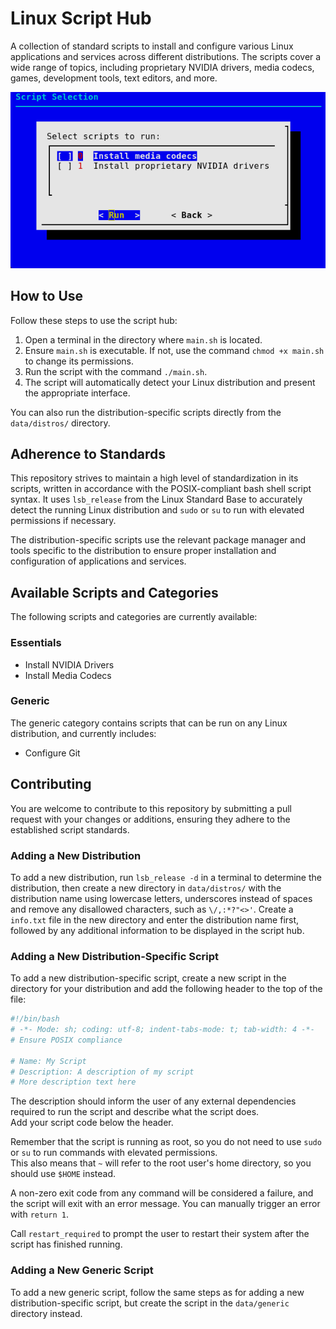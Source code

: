 # Linux Script Hub

A collection of standard scripts to install and configure various Linux applications and services across different distributions. The scripts cover a wide range of topics, including proprietary NVIDIA drivers, media codecs, games, development tools, text editors, and more.

![demo](https://github.com/Hezkore/linux-script-hub/blob/master/demo.png?raw=true)

## How to Use

Follow these steps to use the script hub:
1. Open a terminal in the directory where `main.sh` is located.
2. Ensure `main.sh` is executable. If not, use the command `chmod +x main.sh` to change its permissions.
3. Run the script with the command `./main.sh`.
4. The script will automatically detect your Linux distribution and present the appropriate interface.

You can also run the distribution-specific scripts directly from the `data/distros/` directory.

## Adherence to Standards

This repository strives to maintain a high level of standardization in its scripts, written in accordance with the POSIX-compliant bash shell script syntax. It uses `lsb_release` from the Linux Standard Base to accurately detect the running Linux distribution and `sudo` or `su` to run with elevated permissions if necessary.

The distribution-specific scripts use the relevant package manager and tools specific to the distribution to ensure proper installation and configuration of applications and services.

## Available Scripts and Categories

The following scripts and categories are currently available:

### Essentials
- Install NVIDIA Drivers
- Install Media Codecs

### Generic

The generic category contains scripts that can be run on any Linux distribution, and currently includes:

- Configure Git

## Contributing

You are welcome to contribute to this repository by submitting a pull request with your changes or additions, ensuring they adhere to the established script standards.

### Adding a New Distribution
To add a new distribution, run `lsb_release -d` in a terminal to determine the distribution, then create a new directory in `data/distros/` with the distribution name using lowercase letters, underscores instead of spaces and remove any disallowed characters, such as `\/,:*?"<>'`. Create a `info.txt` file in the new directory and enter the distribution name first, followed by any additional information to be displayed in the script hub.

### Adding a New Distribution-Specific Script
To add a new distribution-specific script, create a new script in the directory for your distribution and add the following header to the top of the file:
```bash
#!/bin/bash
# -*- Mode: sh; coding: utf-8; indent-tabs-mode: t; tab-width: 4 -*-
# Ensure POSIX compliance

# Name: My Script
# Description: A description of my script
# More description text here
```
The description should inform the user of any external dependencies required to run the script and describe what the script does.\
Add your script code below the header.

Remember that the script is running as root, so you do not need to use `sudo` or `su` to run commands with elevated permissions.\
This also means that `~` will refer to the root user's home directory, so you should use `$HOME` instead.

A non-zero exit code from any command will be considered a failure, and the script will exit with an error message. You can manually trigger an error with `return 1`.

Call `restart_required` to prompt the user to restart their system after the script has finished running.

### Adding a New Generic Script

To add a new generic script, follow the same steps as for adding a new distribution-specific script, but create the script in the `data/generic` directory instead.
